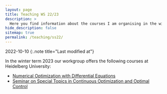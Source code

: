 ```yaml
---
layout: page
title: Teaching WS 22/23
description: >
  Here you find information about the courses I am organising in the winter term 2022/23.
hide_description: false
sitemap: true
permalink: /teaching/ss22/
---
```


2022-10-10
{:.note title="Last modified at"}

In the winter term 2023 our workgroup offers the following courses at Heidelberg University: 
  - [Numerical Optimization with Differential Equations][node]
  - [Seminar on Special Topics in Continuous Optimization and Optimal Control][sem]



[node]: node.md
[sem]: seminar.md

